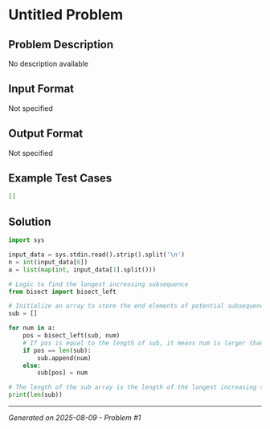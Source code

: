 # Untitled Problem

## Problem Description
No description available

## Input Format
Not specified

## Output Format
Not specified

## Example Test Cases
```json
[]
```

## Solution
```python
import sys

input_data = sys.stdin.read().strip().split('\n')
n = int(input_data[0])
a = list(map(int, input_data[1].split()))

# Logic to find the longest increasing subsequence
from bisect import bisect_left

# Initialize an array to store the end elements of potential subsequences
sub = []

for num in a:
    pos = bisect_left(sub, num)
    # If pos is equal to the length of sub, it means num is larger than any elements in sub
    if pos == len(sub):
        sub.append(num)
    else:
        sub[pos] = num

# The length of the sub array is the length of the longest increasing subsequence
print(len(sub))
```

---
*Generated on 2025-08-09 - Problem #1*